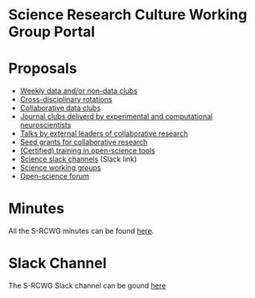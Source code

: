 

Science Research Culture Working Group Portal
=============================================

# Proposals

- [Weekly data and/or non-data clubs](proposals/weeklyDataNonDataClubs.html)
- [Cross-disciplinary rotations](proposals/rotations.html)
- [Collaborative data clubs](proposals/collaborativeDataClubs.html)
- [Journal clubs deliverd by experimental and computational neuroscientists](proposals/jcsByComputationalAndExperimental.md)
- [Talks by external leaders of collaborative research](proposals/talksByLeaderssInCollaborativeResearch.md)
- [Seed grants for collaborative research](proposals/seedGrants.html)
- [(Certified) training in open-science tools](proposals/trainingInOpenScience.html)
- [Science slack channels](https://swc-neuro.slack.com/files/T7S8UFBGR/F01GBDU8EMN) (Slack link)
- [Science working groups](proposals/scienceWorkingGroups.html)
- [Open-science forum](proposals/openScienceForum.html)

# Minutes
All the S-RCWG minutes can be found <a href="minutes/allMinutes.html">here</a>.

# Slack Channel

The S-RCWG Slack channel can be gound [here](https://swc-neuro.slack.com/archives/C01CK2NTV32)
